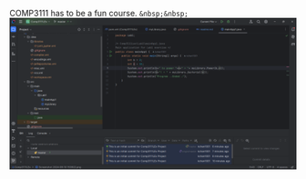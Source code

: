 COMP3111 has to be a fun course.
`&nbsp;&nbsp;`
![Really a fun course](/Screenshot%202024-09-10%20154400.png)